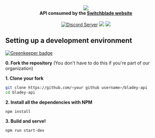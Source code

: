 <div align="center">
  <img src="https://i.imgur.com/iNV1ozh.png"><br>
  <b>API consumed by the <a href="https://switchblade.xyz/">Switchblade website</a></b><br> 
    <br>
    <a href="https://support.switchblade.xyz/"><img src="https://img.shields.io/badge/dynamic/json.svg?style=flat-square&label=chat%20on%20Discord&colorB=7289DA&url=https%3A%2F%2Fdiscordapp.com%2Fapi%2Fservers%2F445203868624748555%2Fembed.json&query=%24.members.length&suffix=%20online" alt="Discord Server"/></a>
    <a href="https://travis-ci.org/SwitchbladeBot/bladey-api"><img src="https://img.shields.io/travis/SwitchbladeBot/bladey-api.svg?style=flat-square"/></a>
    <a href="https://david-dm.org/SwitchbladeBot/bladey-api"><img src="https://david-dm.org/SwitchbladeBot/bladey-api/status.svg?style=flat-square"/></a>
  </p>
</div>

## Setting up a development environment

[![Greenkeeper badge](https://badges.greenkeeper.io/SwitchbladeBot/bladey-api.svg)](https://greenkeeper.io/)

**0. Fork the repository** (You don't have to do this if you're part of our organization)

**1. Clone your fork**
```bash
git clone https://github.com/<your github username>/bladey-api
cd bladey-api
```

**2. Install all the dependencies with NPM**
```bash
npm install
```

**3. Build and serve!**
```
npm run start-dev
```
